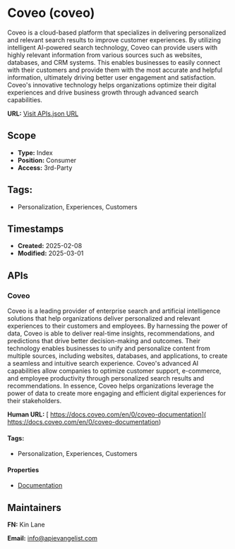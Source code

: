 # Coveo (coveo)
Coveo is a cloud-based platform that specializes in delivering personalized and relevant search results to improve customer experiences. By utilizing intelligent AI-powered search technology, Coveo can provide users with highly relevant information from various sources such as websites, databases, and CRM systems. This enables businesses to easily connect with their customers and provide them with the most accurate and helpful information, ultimately driving better user engagement and satisfaction. Coveo's innovative technology helps organizations optimize their digital experiences and drive business growth through advanced search capabilities.

**URL:** [Visit APIs.json URL](https://raw.githubusercontent.com/api-evangelist/coveo/refs/heads/main/apis.yml)

## Scope

- **Type:** Index 
- **Position:** Consumer 
- **Access:** 3rd-Party 

## Tags:

 - Personalization, Experiences, Customers

## Timestamps

- **Created:** 2025-02-08 
- **Modified:** 2025-03-01 

## APIs

### Coveo
Coveo is a leading provider of enterprise search and artificial intelligence solutions that help organizations deliver personalized and relevant experiences to their customers and employees. By harnessing the power of data, Coveo is able to deliver real-time insights, recommendations, and predictions that drive better decision-making and outcomes. Their technology enables businesses to unify and personalize content from multiple sources, including websites, databases, and applications, to create a seamless and intuitive search experience. Coveo's advanced AI capabilities allow companies to optimize customer support, e-commerce, and employee productivity through personalized search results and recommendations. In essence, Coveo helps organizations leverage the power of data to create more engaging and efficient digital experiences for their stakeholders.

**Human URL:** [ https://docs.coveo.com/en/0/coveo-documentation]( https://docs.coveo.com/en/0/coveo-documentation)


#### Tags:

 - Personalization, Experiences, Customers

#### Properties

- [Documentation]( https://docs.coveo.com/en/0/coveo-documentation)

## Maintainers

**FN:** Kin Lane

**Email:** info@apievangelist.com

